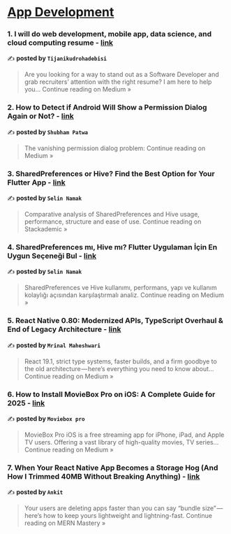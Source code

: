 
<h1><a href=https://medium.com/tag/mobile-app-development/recommended target="_blank" rel="noopener noreferrer">App Development</a></h1>
<h3>1. I will do web development, mobile app, data science, and cloud computing resume - <a href="https://medium.com/@tijanikudrohadebisi853/i-will-do-web-development-mobile-app-data-science-and-cloud-computing-resume-26f73bdd5cc3?source=rss------mobile_app_development-5" target="_blank" rel="noopener noreferrer">link</a></h3>

✍️ **posted by `Tijanikudrohadebisi`**

<blockquote>Are you looking for a way to stand out as a Software Developer and grab recruiters’ attention with the right resume? I am here to help you…
Continue reading on Medium »</blockquote>

<h3>2. How to Detect if Android Will Show a Permission Dialog Again or Not? - <a href="https://shubhamptw.medium.com/how-to-detect-if-android-will-show-a-permission-dialog-again-or-not-ad12fcef7ff6?source=rss------mobile_app_development-5" target="_blank" rel="noopener noreferrer">link</a></h3>

✍️ **posted by `Shubham Patwa`**

<blockquote>The vanishing permission dialog problem:
Continue reading on Medium »</blockquote>

<h3>3. SharedPreferences or Hive? Find the Best Option for Your Flutter App - <a href="https://blog.stackademic.com/sharedpreferences-or-hive-find-the-best-option-for-your-flutter-app-4ec3e1d5a5fb?source=rss------mobile_app_development-5" target="_blank" rel="noopener noreferrer">link</a></h3>

✍️ **posted by `Selin Namak`**

<blockquote>Comparative analysis of SharedPreferences and Hive usage, performance, structure and ease of use.
Continue reading on Stackademic »</blockquote>

<h3>4. SharedPreferences mı, Hive mı? Flutter Uygulaman İçin En Uygun Seçeneği Bul - <a href="https://medium.com/@selinnamak/sharedpreferences-m%C4%B1-hive-m%C4%B1-flutter-uygulaman-i%CC%87%C3%A7in-en-uygun-se%C3%A7ene%C4%9Fi-bul-1edba46c5702?source=rss------mobile_app_development-5" target="_blank" rel="noopener noreferrer">link</a></h3>

✍️ **posted by `Selin Namak`**

<blockquote>SharedPreferences ve Hive kullanımı, performans, yapı ve kullanım kolaylığı açısından karşılaştırmalı analiz.
Continue reading on Medium »</blockquote>

<h3>5. React Native 0.80: Modernized APIs, TypeScript Overhaul & End of Legacy Architecture - <a href="https://maheshwarimrinal.medium.com/react-native-0-80-modernized-apis-typescript-overhaul-end-of-legacy-architecture-764f9f4461df?source=rss------mobile_app_development-5" target="_blank" rel="noopener noreferrer">link</a></h3>

✍️ **posted by `Mrinal Maheshwari`**

<blockquote>React 19.1, strict type systems, faster builds, and a firm goodbye to the old architecture — here’s everything you need to know about…
Continue reading on Medium »</blockquote>

<h3>6. How to Install MovieBox Pro on iOS: A Complete Guide for 2025 - <a href="https://medium.com/@fatimasardar474/how-to-install-moviebox-pro-on-ios-a-complete-guide-for-2025-6045c8d37fe0?source=rss------mobile_app_development-5" target="_blank" rel="noopener noreferrer">link</a></h3>

✍️ **posted by `Moviebox pro`**

<blockquote>MovieBox Pro iOS is a free streaming app for iPhone, iPad, and Apple TV users. Offering a vast library of high-quality movies, TV series…
Continue reading on Medium »</blockquote>

<h3>7. When Your React Native App Becomes a Storage Hog (And How I Trimmed 40MB Without Breaking Anything) - <a href="https://medium.com/mern-mastery/when-your-react-native-app-becomes-a-storage-hog-and-how-i-trimmed-40mb-without-breaking-anything-af0a1e3ce0bc?source=rss------mobile_app_development-5" target="_blank" rel="noopener noreferrer">link</a></h3>

✍️ **posted by `Ankit`**

<blockquote>Your users are deleting apps faster than you can say “bundle size” — here’s how to keep yours lightweight and lightning-fast.
Continue reading on MERN Mastery »</blockquote>

